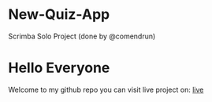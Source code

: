 # New-Quiz-App
Scrimba Solo Project (done by @comendrun)

# Hello Everyone
Welcome to my github repo
you can visit live project on: [live](https://comendrun.github.io/New-Quiz-App/)
